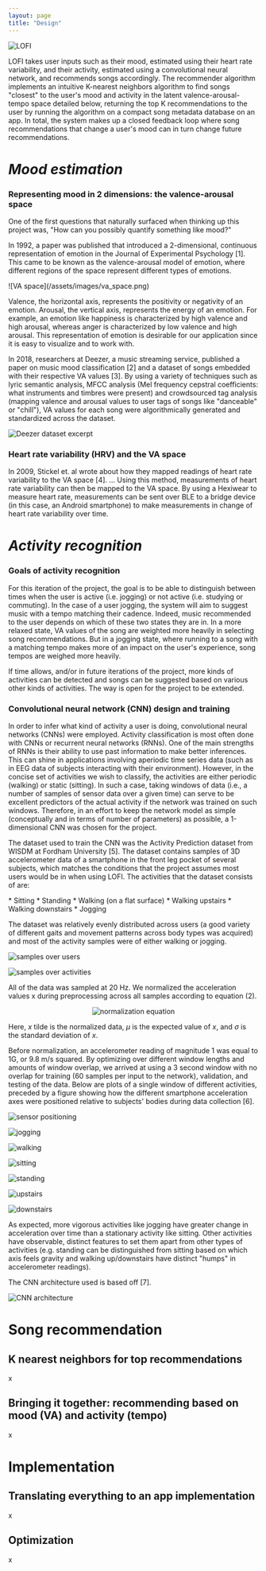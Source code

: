 ```yaml
---
layout: page
title: "Design"
---
```



![LOFI](/assets/images/lofi_diag_new.png)

LOFI takes user inputs such as their mood, estimated using their heart rate variability, and their activity, estimated using a convolutional neural network, and recommends songs accordingly. The recommender algorithm implements an intuitive K-nearest neighbors algorithm to find songs "closest" to the user's mood and activity in the latent valence-arousal-tempo space detailed below, returning the top K recommendations to the user by running the algorithm on a compact song metadata database on an app. In total, the system makes up a closed feedback loop where song recommendations that change a user's mood can in turn change future recommendations.



# *Mood estimation*

### Representing mood in 2 dimensions: the valence-arousal space
<p>One of the first questions that naturally surfaced when thinking up this project was, "How can you possibly quantify something like mood?"</p>
<p>In 1992, a paper was published that introduced a 2-dimensional, continuous representation of emotion in the Journal of Experimental Psychology [1].
This came to be known as the valence-arousal model of emotion, where different regions of the space represent different types of emotions.</p>
![VA space](/assets/images/va_space.png)
<p>Valence, the horizontal axis, represents the positivity or negativity of an emotion. Arousal, the vertical axis, represents the energy of an emotion. 
For example, an emotion like happiness is characterized by high valence and high arousal, whereas anger is characterized by low valence and high arousal.
This representation of emotion is desirable for our application since it is easy to visualize and to work with. </p>

<p>In 2018, researchers at Deezer, a music streaming service, published a paper on music mood classification [2] and a dataset of songs embedded with their respective VA values [3].
By using a variety of techniques such as lyric semantic analysis, MFCC analysis (Mel frequency cepstral coefficients: what instruments and timbres were present) and crowdsourced tag analysis 
(mapping valence and arousal values to user tags of songs like "danceable" or "chill"), VA values for each song were algorithmically generated and standardized across the dataset.</p>

![Deezer dataset excerpt](/assets/images/deezer_dataset.PNG)



### Heart rate variability (HRV) and the VA space

<p>In 2009, Stickel et. al wrote about how they mapped readings of heart rate variability to the VA space [4]. ... 
Using this method, measurements of heart rate variability can then be mapped to the VA space. By using a Hexiwear to measure heart rate, 
measurements can be sent over BLE to a bridge device (in this case, an Android smartphone) to make measurements in change of heart rate 
variability over time. </p>



# *Activity recognition*

### Goals of activity recognition

<p>For this iteration of the project, the goal is to be able to distinguish between times when the user is active (i.e. jogging) or not active (i.e. studying or commuting). 
In the case of a user jogging, the system will aim to suggest music with a tempo matching their cadence.
Indeed, music recommended to the user depends on which of these two states they are in. In a more relaxed state, VA values of the song are weighted more heavily in 
selecting song recommendations. But in a jogging state, where running to a song with a matching tempo makes more of an impact on the user's experience, song tempos are 
weighed more heavily.</p>

<p>If time allows, and/or in future iterations of the project, more kinds of activities can be detected and songs can be suggested based on various other kinds of activities.
The way is open for the project to be extended.</p>

### Convolutional neural network (CNN) design and training

<p>In order to infer what kind of activity a user is doing, convolutional neural networks (CNNs) were employed. 
Activity classification is most often done with CNNs or recurrent neural networks (RNNs). One of the main strengths of 
RNNs is their ability to use past information to make better inferences. This can shine in applications involving aperiodic
time series data (such as in EEG data of subjects interacting with their environment). However, in the concise set of activities 
we wish to classify, the activities are either periodic (walking) or static (sitting). In such a case, taking windows of data 
(i.e., a number of samples of sensor data over a given time) can serve to be excellent predictors of the actual activity if the network 
was trained on such windows. Therefore, in an effort to keep the network model as simple (conceptually and in terms of number of parameters)
as possible, a 1-dimensional CNN was chosen for the project.</p>

<p>The dataset used to train the CNN was the Activity Prediction dataset from WISDM at Fordham University [5]. The dataset contains 
samples of 3D accelerometer data of a smartphone in the front leg pocket of several subjects, which matches the conditions that the project 
assumes most users would be in when using LOFI. 
The activities that the dataset consists of are:</p>
* Sitting
* Standing
* Walking (on a flat surface)
* Walking upstairs 
* Walking downstairs 
* Jogging 

<p>The dataset was relatively evenly distributed across users (a good variety of different gaits and movement patterns across body types was acquired)
and most of the activity samples were of either walking or jogging.</p>

![samples over users](/assets/images/cnn_dist_users.PNG)

![samples over activities](/assets/images/cnn_dist_activities.PNG)

<p>All of the data was sampled at 20 Hz. We normalized the acceleration values x during preprocessing across all samples according to equation (2).</p>

<p align="center"><img src="/assets/images/eq2.PNG" alt="normalization equation"></p>

Here, *x* tilde is the normalized data, *µ* is the expected value of *x*, and *σ* is the standard deviation of *x*.

<p>Before normalization, an accelerometer reading 
of magnitude 1 was equal to 1G, or 9.8 m/s squared. By optimizing over different window lengths and amounts 
of window overlap, we arrived at using a 3 second window with no overlap for training (60 samples per input to the network), validation, and testing of the data.
Below are plots of a single window of different activities, preceded by a figure showing how the different smartphone acceleration axes were positioned relative to 
subjects' bodies during data collection [6].</p>

![sensor positioning](/assets/images/sensor_orientation.PNG)

![jogging](/assets/images/jogging.PNG)

![walking](/assets/images/walking.PNG)

![sitting](/assets/images/sitting.PNG)

![standing](/assets/images/standing.PNG)

![upstairs](/assets/images/upstairs.PNG)

![downstairs](/assets/images/downstairs.PNG)

<p>As expected, more vigorous activities like jogging have greater change in acceleration over time than a stationary activity like sitting.
Other activities have observable, distinct features to set them apart from other types of activities (e.g. standing can be distinguished from sitting 
based on which axis feels gravity and walking up/downstairs have distinct "humps" in accelerometer readings).</p>

<p>The CNN architecture used is based off [7].</p>

![CNN architecture](/assets/images/cnn_architecture.png)

# Song recommendation

## K nearest neighbors for top recommendations 

x

## Bringing it together: recommending based on mood (VA) and activity (tempo)

x



# Implementation

## Translating everything to an app implementation 

x

## Optimization 

x